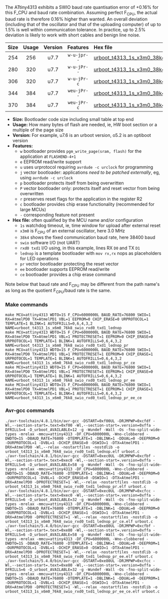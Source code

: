 The ATtiny4313 exhibits a SWIO baud rate quantisation error of +0.16% for this F_CPU and baud rate combination. Assuming perfect F<sub>CPU</sub>, the actual baud rate is therefore 0.16% higher than wanted. An overall deviation (including that of the oscillator and that of the uploading computer) of up to 1.5% is well within communication tolerance. In practice, up to 2.5% deviation is likely to work with short cables and benign line noise.

|Size|Usage|Version|Features|Hex file|
|:-:|:-:|:-:|:-:|:--|
|254|256|u7.7|`w-u-jpr--`|[urboot_t4313_1s_x3m0_38k4_swio_rxd0_txd1_lednop.hex](https://raw.githubusercontent.com/stefanrueger/urboot.hex/main/mcus/attiny4313/watchdog_1_s/external_oscillator_x/%2B3m000000_hz/%2B%2B38k4_baud/uart0_rxd0_txd1/lednop/urboot_t4313_1s_x3m0_38k4_swio_rxd0_txd1_lednop.hex)|
|280|320|u7.7|`w-u-jPr--`|[urboot_t4313_1s_x3m0_38k4_swio_rxd0_txd1_lednop_pr.hex](https://raw.githubusercontent.com/stefanrueger/urboot.hex/main/mcus/attiny4313/watchdog_1_s/external_oscillator_x/%2B3m000000_hz/%2B%2B38k4_baud/uart0_rxd0_txd1/lednop/urboot_t4313_1s_x3m0_38k4_swio_rxd0_txd1_lednop_pr.hex)|
|306|320|u7.7|`w-u-jPr-c`|[urboot_t4313_1s_x3m0_38k4_swio_rxd0_txd1_lednop_pr_ce.hex](https://raw.githubusercontent.com/stefanrueger/urboot.hex/main/mcus/attiny4313/watchdog_1_s/external_oscillator_x/%2B3m000000_hz/%2B%2B38k4_baud/uart0_rxd0_txd1/lednop/urboot_t4313_1s_x3m0_38k4_swio_rxd0_txd1_lednop_pr_ce.hex)|
|344|384|u7.7|`weu-jPr--`|[urboot_t4313_1s_x3m0_38k4_swio_rxd0_txd1_lednop_pr_ee.hex](https://raw.githubusercontent.com/stefanrueger/urboot.hex/main/mcus/attiny4313/watchdog_1_s/external_oscillator_x/%2B3m000000_hz/%2B%2B38k4_baud/uart0_rxd0_txd1/lednop/urboot_t4313_1s_x3m0_38k4_swio_rxd0_txd1_lednop_pr_ee.hex)|
|370|384|u7.7|`weu-jPr-c`|[urboot_t4313_1s_x3m0_38k4_swio_rxd0_txd1_lednop_pr_ee_ce.hex](https://raw.githubusercontent.com/stefanrueger/urboot.hex/main/mcus/attiny4313/watchdog_1_s/external_oscillator_x/%2B3m000000_hz/%2B%2B38k4_baud/uart0_rxd0_txd1/lednop/urboot_t4313_1s_x3m0_38k4_swio_rxd0_txd1_lednop_pr_ee_ce.hex)|

- **Size:** Bootloader code size including small table at top end
- **Usage:** How many bytes of flash are needed, ie, HW boot section or a multiple of the page size
- **Version:** For example, u7.6 is an urboot version, o5.2 is an optiboot version
- **Features:**
  + `w` bootloader provides `pgm_write_page(sram, flash)` for the application at `FLASHEND-4+1`
  + `e` EEPROM read/write support
  + `u` uses urprotocol requiring `avrdude -c urclock` for programming
  + `j` vector bootloader: applications *need to be patched externally*, eg, using `avrdude -c urclock`
  + `p` bootloader protects itself from being overwritten
  + `P` vector bootloader only: protects itself and reset vector from being overwritten
  + `r` preserves reset flags for the application in the register R2
  + `c` bootloader provides chip erase functionality (recommended for large MCUs)
  + `-` corresponding feature not present
- **Hex file:** often qualified by the MCU name and/or configuration
  + `1s` watchdog timeout, ie, time window for upload after external reset
  + `x3m0` is F<sub>CPU</sub> of an external oscillator, here 3.0 MHz
  + `38k4` shows the fixed communication baud rate, here 38400 baud
  + `swio` software I/O (not UART)
  + `rxd0 txd1` I/O using, in this example, lines RX `D0` and TX `D1`
  + `lednop` is a template bootloader with `mov rx,rx` nops as placeholders for LED operations
  + `pr` vector bootloader protecting the reset vector
  + `ee` bootloader supports EEPROM read/write
  + `ce` bootloader provides a chip erase command


Note below that baud rate and F<sub>CPU</sub> may be different from the path name's as long as the quotient F<sub>CPU</sub>/baud rate is the same.

### Make commands
```
make MCU=attiny4313 WDTO=1S F_CPU=6000000L BAUD_RATE=76800 SWIO=1 RX=AtmelPD0 TX=AtmelPD1 VBL=1 EEPROM=0 CHIP_ERASE=0 URPROTOCOL=1 TEMPLATE=1 BLINK=1 AUTOFRILLS=0,6,4,3,2 NAME=urboot_t4313_1s_x6m0_76k8_swio_rxd0_txd1_lednop
make MCU=attiny4313 WDTO=1S F_CPU=6000000L BAUD_RATE=76800 SWIO=1 RX=AtmelPD0 TX=AtmelPD1 VBL=1 PROTECTRESET=1 EEPROM=0 CHIP_ERASE=0 URPROTOCOL=1 TEMPLATE=1 BLINK=1 AUTOFRILLS=0,6,4,3,2 NAME=urboot_t4313_1s_x6m0_76k8_swio_rxd0_txd1_lednop_pr
make MCU=attiny4313 WDTO=1S F_CPU=6000000L BAUD_RATE=76800 SWIO=1 RX=AtmelPD0 TX=AtmelPD1 VBL=1 PROTECTRESET=1 EEPROM=0 CHIP_ERASE=1 URPROTOCOL=1 TEMPLATE=1 BLINK=1 AUTOFRILLS=0,6,4,3,2 NAME=urboot_t4313_1s_x6m0_76k8_swio_rxd0_txd1_lednop_pr_ce
make MCU=attiny4313 WDTO=1S F_CPU=6000000L BAUD_RATE=76800 SWIO=1 RX=AtmelPD0 TX=AtmelPD1 VBL=1 PROTECTRESET=1 EEPROM=1 CHIP_ERASE=0 URPROTOCOL=1 TEMPLATE=1 BLINK=1 AUTOFRILLS=0,6,4,3,2 NAME=urboot_t4313_1s_x6m0_76k8_swio_rxd0_txd1_lednop_pr_ee
make MCU=attiny4313 WDTO=1S F_CPU=6000000L BAUD_RATE=76800 SWIO=1 RX=AtmelPD0 TX=AtmelPD1 VBL=1 PROTECTRESET=1 EEPROM=1 CHIP_ERASE=1 URPROTOCOL=1 TEMPLATE=1 BLINK=1 AUTOFRILLS=0,6,4,3,2 NAME=urboot_t4313_1s_x6m0_76k8_swio_rxd0_txd1_lednop_pr_ee_ce
```

### Avr-gcc commands
```
./avr-toolchain/4.8.1/bin/avr-gcc -DSTART=0xf00UL -DRJMPWP=0xcfdf -Wl,--section-start=.text=0xf00 -Wl,--section-start=.version=0xffa -DFRILLS=4 -D_urboot_AVAILABLE=12 -g -Wundef -Wall -Os -fno-split-wide-types -mrelax -mmcu=attiny4313 -DF_CPU=6000000L -Wno-clobbered -DWDTO=1S -DBAUD_RATE=76800 -DTEMPLATE=1 -DBLINK=1 -DDUAL=0 -DEEPROM=0 -DURPROTOCOL=1 -DVBL=1 -DCHIP_ERASE=0 -DSWIO=1 -DTX=AtmelPD1 -DRX=AtmelPD0 -Wl,--relax -nostartfiles -nostdlib -o urboot_t4313_1s_x6m0_76k8_swio_rxd0_txd1_lednop.elf urboot.c
./avr-toolchain/4.8.1/bin/avr-gcc -DSTART=0xec0UL -DRJMPWP=0xcfbf -Wl,--section-start=.text=0xec0 -Wl,--section-start=.version=0xffa -DFRILLS=6 -D_urboot_AVAILABLE=58 -g -Wundef -Wall -Os -fno-split-wide-types -mrelax -mmcu=attiny4313 -DF_CPU=6000000L -Wno-clobbered -DWDTO=1S -DBAUD_RATE=76800 -DTEMPLATE=1 -DBLINK=1 -DDUAL=0 -DEEPROM=0 -DURPROTOCOL=1 -DVBL=1 -DCHIP_ERASE=0 -DSWIO=1 -DTX=AtmelPD1 -DRX=AtmelPD0 -DPROTECTRESET=1 -Wl,--relax -nostartfiles -nostdlib -o urboot_t4313_1s_x6m0_76k8_swio_rxd0_txd1_lednop_pr.elf urboot.c
./avr-toolchain/4.8.1/bin/avr-gcc -DSTART=0xec0UL -DRJMPWP=0xcfcc -Wl,--section-start=.text=0xec0 -Wl,--section-start=.version=0xffa -DFRILLS=6 -D_urboot_AVAILABLE=32 -g -Wundef -Wall -Os -fno-split-wide-types -mrelax -mmcu=attiny4313 -DF_CPU=6000000L -Wno-clobbered -DWDTO=1S -DBAUD_RATE=76800 -DTEMPLATE=1 -DBLINK=1 -DDUAL=0 -DEEPROM=0 -DURPROTOCOL=1 -DVBL=1 -DCHIP_ERASE=1 -DSWIO=1 -DTX=AtmelPD1 -DRX=AtmelPD0 -DPROTECTRESET=1 -Wl,--relax -nostartfiles -nostdlib -o urboot_t4313_1s_x6m0_76k8_swio_rxd0_txd1_lednop_pr_ce.elf urboot.c
./avr-toolchain/5.4.0/bin/avr-gcc -DSTART=0xe80UL -DRJMPWP=0xcfbf -Wl,--section-start=.text=0xe80 -Wl,--section-start=.version=0xffa -DFRILLS=6 -D_urboot_AVAILABLE=58 -g -Wundef -Wall -Os -fno-split-wide-types -mrelax -mmcu=attiny4313 -DF_CPU=6000000L -Wno-clobbered -DWDTO=1S -DBAUD_RATE=76800 -DTEMPLATE=1 -DBLINK=1 -DDUAL=0 -DEEPROM=1 -DURPROTOCOL=1 -DVBL=1 -DCHIP_ERASE=0 -DSWIO=1 -DTX=AtmelPD1 -DRX=AtmelPD0 -DPROTECTRESET=1 -Wl,--relax -nostartfiles -nostdlib -o urboot_t4313_1s_x6m0_76k8_swio_rxd0_txd1_lednop_pr_ee.elf urboot.c
./avr-toolchain/5.4.0/bin/avr-gcc -DSTART=0xe80UL -DRJMPWP=0xcfcc -Wl,--section-start=.text=0xe80 -Wl,--section-start=.version=0xffa -DFRILLS=6 -D_urboot_AVAILABLE=32 -g -Wundef -Wall -Os -fno-split-wide-types -mrelax -mmcu=attiny4313 -DF_CPU=6000000L -Wno-clobbered -DWDTO=1S -DBAUD_RATE=76800 -DTEMPLATE=1 -DBLINK=1 -DDUAL=0 -DEEPROM=1 -DURPROTOCOL=1 -DVBL=1 -DCHIP_ERASE=1 -DSWIO=1 -DTX=AtmelPD1 -DRX=AtmelPD0 -DPROTECTRESET=1 -Wl,--relax -nostartfiles -nostdlib -o urboot_t4313_1s_x6m0_76k8_swio_rxd0_txd1_lednop_pr_ee_ce.elf urboot.c
```

